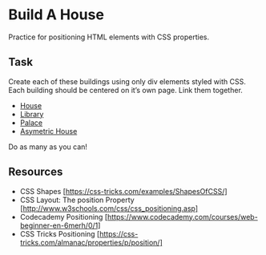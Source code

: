 # Build A House
Practice for positioning HTML elements with CSS properties.

## Task
Create each of these buildings using only div elements styled with CSS. Each building should be centered on it’s own page. Link them together.

- [House](house.png)
- [Library](library.png)
- [Palace](big.jpg)
- [Asymetric House](asymetric.jpg)

Do as many as you can!

## Resources
- CSS Shapes [https://css-tricks.com/examples/ShapesOfCSS/]
- CSS Layout: The position Property [http://www.w3schools.com/css/css_positioning.asp]
- Codecademy Positioning [https://www.codecademy.com/courses/web-beginner-en-6merh/0/1]
- CSS Tricks Positioning [https://css-tricks.com/almanac/properties/p/position/]
